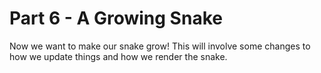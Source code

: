 # Part 6 - A Growing Snake
Now we want to make our snake grow!  This will involve some changes to how we update things and how we render the snake.